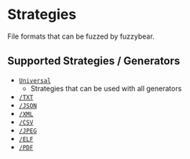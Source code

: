 # Strategies

File formats that can be fuzzed by fuzzybear.

## Supported Strategies / Generators

+ [`Universal`](./Strategy.py)
    + Strategies that can be used with all generators
+ [`/TXT`](./TXT/README.md)
+ [`/JSON`](./JSON/README.md)
+ [`/XML`](./XML/README.md)
+ [`/CSV`](./CSV/README.md)
+ [`/JPEG`](./JPEG/README.md)
+ [`/ELF`](./ELF/README.md)
+ [`/PDF`](./PDF/README.md)
